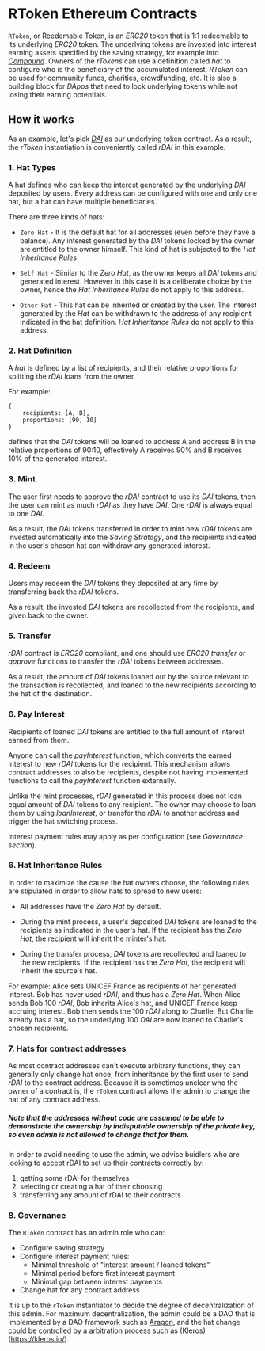 RToken Ethereum Contracts
=========================

`RToken`, or Reedemable Token, is an _ERC20_ token that is 1:1 redeemable to its underlying _ERC20_ token. The underlying tokens are invested into interest earning assets specified by the saving strategy, for example into [_Compound_](http://compound.finance). Owners of the _rTokens_ can use a definition called _hat_ to configure who is the beneficiary of the accumulated interest. _RToken_ can be used for community funds, charities, crowdfunding, etc. It is also a building block for _DApps_ that need to lock underlying tokens while not losing their earning potentials.

## How it works

As an example, let's pick [_DAI_](https://dai.makerdao.com/) as our underlying token contract. As a result, the _rToken_ instantiation is conveniently called _rDAI_ in this example.

### 1. Hat Types

A hat defines who can keep the interest generated by the underlying _DAI_ deposited by users. 
Every address can be configured with one and only one hat, but a hat can have multiple beneficiaries.

There are three kinds of hats:

* `Zero Hat` - It is the default hat for all addresses (even before they have a balance). 
Any interest generated by the _DAI_ tokens locked by the owner are entitled to the owner himself. This kind of hat is subjected to the _Hat Inheritance Rules_

* `Self Hat` - Similar to the _Zero Hat_, as the owner keeps all _DAI_ tokens and generated interest. However in this case it is a deliberate choice by the owner, hence the _Hat Inheritance Rules_ do not apply to this address.

* `Other Hat` - This hat can be inherited or created by the user. The interest generated by the _Hat_ can be withdrawn to the address of any recipient indicated in the hat definition. _Hat Inheritance Rules_ do not apply to this address. 

### 2. Hat Definition

A _hat_ is defined by a list of recipients, and their relative proportions for
splitting the _rDAI_ loans from the owner.

For example:
```
{
    recipients: [A, B],
    proportions: [90, 10]
}
```
defines that the _DAI_ tokens will be loaned to address A and address B in the relative proportions of 90:10, effectively A receives 90% and B receives 10% of the generated interest.

### 3. Mint

The user first needs to approve the _rDAI_ contract to use its _DAI_ tokens, then
the user can mint as much _rDAI_ as they have _DAI_. One _rDAI_ is always equal to one _DAI_.

As a result, the _DAI_ tokens transferred in order to mint new _rDAI_ tokens are invested automatically into the _Saving Strategy_, and the recipients indicated in the user's chosen hat can withdraw any generated interest.

### 4. Redeem

Users may redeem the _DAI_ tokens they deposited at any time by transferring back the _rDAI_ tokens.

As a result, the invested _DAI_ tokens are recollected from the recipients, and given back to the owner.

### 5. Transfer

_rDAI_ contract is _ERC20_ compliant, and one should use _ERC20_ _transfer_ or _approve_ functions to transfer the _rDAI_ tokens between addresses.

As a result, the amount of _DAI_ tokens loaned out by the source relevant to the transaction is recollected, and loaned to the new recipients according to the hat of the destination.

### 6. Pay Interest

Recipients of loaned _DAI_ tokens are entitled to the full amount of interest earned from them.

Anyone can call the _payInterest_ function, which converts the earned interest to new _rDAI_ tokens for the recipient. This mechanism allows contract addresses to also be recipients, despite not having implemented functions to call the _payInterest_ function externally.

Unlike the mint processes, _rDAI_ generated in this process does not loan equal amount of _DAI_ tokens to any recipient. The owner may choose to loan them by
using _loanInterest_, or transfer the _rDAI_ to another address and trigger the hat switching process.

Interest payment rules may apply as per configuration (see _Governance section_).

### 6. Hat Inheritance Rules

In order to maximize the cause the hat owners choose, the following rules are stipulated in order to allow hats to spread to new users:

* All addresses have the _Zero Hat_ by default.

* During the mint process, a user's deposited _DAI_ tokens are loaned to the recipients as indicated in the user's hat. If the recipient has the _Zero Hat_, the recipient will inherit the minter's hat.

* During the transfer process, _DAI_ tokens are recollected and loaned to the new recipients. If the recipient has the _Zero Hat_, the recipient will inherit the source's hat.

For example: Alice sets UNICEF France as recipients of her generated interest. Bob has never used _rDAI_, and thus has a _Zero Hat_. When Alice sends Bob 100 _rDAI_, Bob inherits Alice's hat, and UNICEF France keep accruing interest. Bob then sends the 100 _rDAI_ along to Charlie. But Charlie already has a hat, so the underlying 100 _DAI_ are now loaned to Charlie's chosen recipients.

### 7. Hats for contract addresses

As most contract addresses can't execute arbitrary functions, they can generally only change hat once, from inheritance by the first user to send _rDAI_ to the contract address.
Because it is sometimes unclear who the owner of a contract is, the `rToken` contract allows the admin to change the hat of any contract address. 

##### Note that the addresses without code are assumed to be able to demonstrate the ownership by indisputable ownership of the private key, so even _admin_ is not allowed to change that for them.

In order to avoid needing to use the admin, we advise buidlers who are looking to accept rDAI to set up their contracts correctly by:
1. getting some rDAI for themselves
2. selecting or creating a hat of their choosing
3. transferring any amount of rDAI to their contracts

### 8. Governance

The `RToken` contract has an admin role who can:

- Configure saving strategy
- Configure interest payment rules:
  - Minimal threshold of "interest amount / loaned tokens"
  - Minimal period before first interest payment
  - Minimal gap between interest payments
- Change hat for any contract address

It is up to the `rToken` instantiator to decide the degree of decentralization of this admin. For maximum decentralization, the admin could be a DAO that is implemented by a DAO framework such as [Aragon](https://aragon.org/), and the hat change could be controlled by a arbitration process such as (Kleros)(https://kleros.io/).
